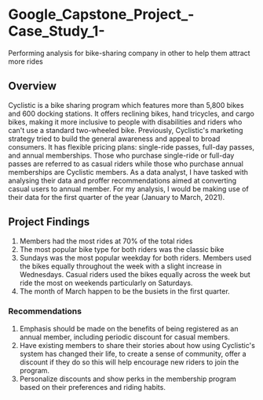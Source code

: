 # Google_Capstone_Project_-Case_Study_1-
Performing analysis for bike-sharing company in other to help them attract more rides
## Overview
Cyclistic is a bike sharing program which features more than 5,800 bikes and 600 docking stations. It offers reclining bikes, hand tricycles, and cargo bikes, making it more inclusive to people with disabilities and riders who can't use a standard two-wheeled bike.
Previously, Cyclistic's marketing strategy tried to build the general awareness and appeal to broad consumers. It has flexible pricing plans: single-ride passes, full-day passes, and annual memberships. Those who purchase single-ride or full-day passes are referred to as casual riders while those who purchase annual memberships are Cyclistic members.
As a data analyst, I have tasked with analysing their data and proffer recommendations aimed at converting casual users to annual member.
For my analysis, I would be making use of their data for the first quarter of the year (January to March, 2021).
## Project Findings
1. Members had the most rides at 70% of the total rides
2. The most popular bike type for both riders was the classic bike
3. Sundays was the most popular weekday for both riders. Members used the bikes equally throughout the week with a slight increase in Wednesdays.
   Casual riders used the bikes equally across the week but ride the most on weekends particularly on Saturdays.
4. The month of March happen to be the busiets in the first quarter.
### Recommendations
1. Emphasis should be made on the benefits of being registered as an annual member, including periodic discount for casual members.
2. Have existing members to share their stories about how using Cyclistic's system has changed their life, to create a sense of community, offer a discount if they do so    this will help encourage new riders to join the program.
3. Personalize discounts and show perks in the membership program based on their preferences and riding habits.
